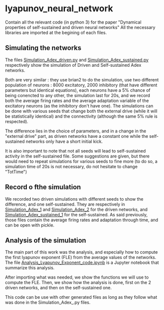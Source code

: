 # lyapunov_neural_network
Contain all the relevant code (in python 3) for the paper "Dynamical properties of self-sustained and driven neural networks"
All the necessary libraries are imported at the begining of each files.

## Simulating the networks
The files [Simulation_Adex_driven.py](/Simulation_Adex_driven.py) and [Simulation_Adex_sustained.py](/Simulation_Adex_sustained.py) respectively show the simulation of Driven and Self-sustained Adex networks. 

Both are very similar : they use brian2 to do the simulation, use two different population of neurons : 8000 excitatory, 2000 inhibitory (that have different parameters but identical equations), each neurons have a 5% chance of being conencted to any other, the simulation last for 20s, and we record both the average firing rates and the average adaptation variable of the excitatory neurons (as the inhibitory don't have one). 
The simulations can be done with various seeds that change both the external drive (while it will be statistically identical) and the connectivity (although the same 5% rule is respected). 

The difference lies in the choice of parameters, and in a change in the "external drive" part, as driven networks have a constant one while the self-sustained networks only have a short initial kick.

It is also important to note that not all seeds will lead to self-sustained activity in the self-sustained file. Some suggestions are given, but there would need to repeat simulations for various seeds to fine more (to do so, a simulation time of 20s is not necessary, do not hesitate to change "TotTime")


## Record o fthe simulation
We recorded two driven simulations with different seeds to show the difference, and one self-sustained. They are respectively in [Simulation_Adex_1](/Simulation_Adex_1) and [Simulation_Adex_2](/Simulation_Adex_2) for the driven networks, and [Simulation_Adex_sustained_1](/Simulation_Adex_sustained_1) for the self-sustained.
As said previously, those files contain the average firing rates and adaptation through time, and can be open with pickle. 

## Analysis of the simulation
The main part of this work was the analysis, and especially how to compute the first lyapunov exponent (FLE) from the average values of the networks. 
The file [Analysis_Lyapunov_Exponent_code.ipynb](/Analysis_Lyapunov_Exponent_code.ipynb) is a Jupyter notebook that summarize this analysis. 

After importing what was needed, we show the functions we will use to compute the FLE.
Then, we show how the analysis is done, first on the 2 driven networks, and then on the self-sustained one. 

This code can be use with other generated files as long as they follow what was done in the Simulation_Adex_.py files.
